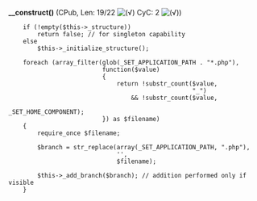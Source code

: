 **__construct()** (CPub, Len: 19/22 ![(&radic;)](https://raw.github.com/TheB3Rt0z/schrimp/master/.inc/img/icon_16x16_green_ok.png "") CyC: 2 ![(&radic;)](https://raw.github.com/TheB3Rt0z/schrimp/master/.inc/img/icon_16x16_green_ok.png ""))  
  
        if (!empty($this->_structure))
            return false; // for singleton capability
        else
            $this->_initialize_structure();

        foreach (array_filter(glob(_SET_APPLICATION_PATH . "*.php"),
                              function($value)
                              {
                                  return !substr_count($value,
                                                       "_")
                                      && !substr_count($value,
                                                       _SET_HOME_COMPONENT);
                              }) as $filename)
        {
            require_once $filename;

            $branch = str_replace(array(_SET_APPLICATION_PATH, ".php"),
                                  '',
                                  $filename);

            $this->_add_branch($branch); // addition performed only if visible
        }
